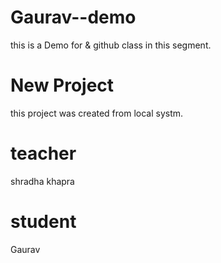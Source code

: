 # Gaurav--demo
this is a Demo for &amp; github class in this segment.


# New Project

this project was created from local systm.


# teacher 
shradha khapra

# student
Gaurav